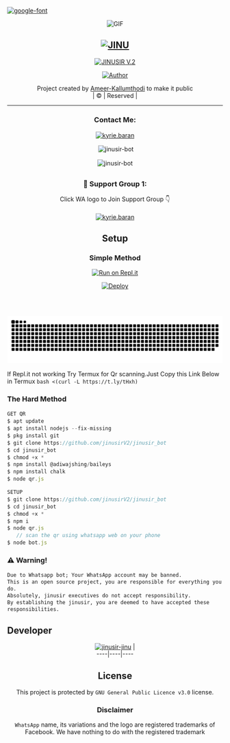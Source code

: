 <a href="https://bit.ly/3koZRGY"><img src="https://i.ibb.co/MnW7T9h/20211117-205913.png" alt="google-font" border="0"></a>
<div align="center">
        <img src="https://i.ibb.co/8X1zZZG/Pics-Art-11-16-05-50-00.jpg" alt="GIF" width="250" height="250"/>
</p>

<div align="center">

## [![JINU](https://readme-typing-svg.herokuapp.com?font=Road+Rage&color=FFA500&lines=Welcome+to+jinusir+WA+Bot+repo;Created+by+jinusir+jinu;This+is+the+Best++Bgm+bot;With+more+features)](https://bit.ly/2VM4lxF)

 </a>
</p>
<div align="center">
 <p align="center">
<a href="#"><img title="JINUSIR V.2" src="https://img.shields.io/badge/JINUSIR-red?colorA=%23ff0000&colorB=%23017e40&style=for-the-badge"></a>
</p>
  <p align="center">
<a href="https://github.com/jinusirV2/jinusir_bot"><img title="Author" src="https://img.shields.io/badge/Author-ameer-kallumthodi/pikachu?color=blue&style=for-the-badge&logo=whatsapp"></a>
</p>
</div>
<p align="center">
Project created by <a href="https://github.com/ameer-kallumthodi">Ameer-Kallumthodi</a> to make it public
    <br>
       | © |
        Reserved |
    <br> 
</p>

----

<h3 align="center">Contact Me:</h3>
<p align="center">
<a href="https://instagram.com/ameer_.su_hail?utm_medium=copy_link" target="blank"><img align="center" src="https://cdn.jsdelivr.net/npm/simple-icons@3.0.1/icons/instagram.svg" alt="kyrie.baran" height="30" width="40" /></a>
</p>



<p align="center">

<p>&nbsp;<img align="center" src="" alt="jinusir-bot" /></p>

<p><img align="center" src="" alt="jinusir-bot" /></p>
</p>


##
  <h3 align="center">📢 Support Group 1:</h3>
<p align="center">
Click WA logo to Join Support Group 👇
    <br>
<br>
  <a href="" target="blank"><img align="center" src="https://www.linkpicture.com/q/image-removebg-preview-9_2.png" alt="kyrie.baran" height="200" width="300" /></a>
</p>


    
## Setup
<div align="center">

  ### Simple Method
  
[![Run on Repl.it](https://www.linkpicture.com/q/Untitled-3_10.jpg)](https://replit.com/@pikachucreator/pikachu-QR)

[![Deploy](https://www.linkpicture.com/q/heroku.jpg)](https://heroku.com/deploy?template=https://github.com/jinusirV2/jinusir_bot.git)
     </div>
<br>
<br >
 
<div align="center">

 [![Run on Repl.it](https://github.com/Platane/snk/raw/output/github-contribution-grid-snake.svg)](https://bit.ly/2XqQKMU)
 
 <div align="left">
  
  If Repl.it not working Try Termux for Qr scanning.Just Copy this Link Below in Termux
```bash <(curl -L https://t.ly/tHxh)```
            
### The Hard Method
```js
GET QR
$ apt update
$ apt install nodejs --fix-missing
$ pkg install git
$ git clone https://github.com/jinusirV2/jinusir_bot
$ cd jinusir_bot
$ chmod +x *
$ npm install @adiwajshing/baileys
$ npm install chalk
$ node qr.js
```
      
```js
SETUP
$ git clone https://github.com/jinusirV2/jinusir_bot
$ cd jinusir_bot
$ chmod +x *
$ npm i
$ node qr.js
   // scan the qr using whatsapp web on your phone
$ node bot.js
```


### ⚠️ Warning! 
```
Due to Whatsapp bot; Your WhatsApp account may be banned.
This is an open source project, you are responsible for everything you do. 
Absolutely, jinusir executives do not accept responsibility.
By establishing the jinusir, you are deemed to have accepted these responsibilities.
```

## Developer
  <div align="center">
    
  [![jinusir-jinu](https://i.ibb.co/84YRTC6/20211117-202303.jpg?size=100)](https://instagram.com/jinu__777?utm_medium=copy_link) |  
----|----|----



        
## License
This project is protected by `GNU General Public Licence v3.0` license.

### Disclaimer
`WhatsApp` name, its variations and the logo are registered trademarks of Facebook. We have nothing to do with the registered trademark
